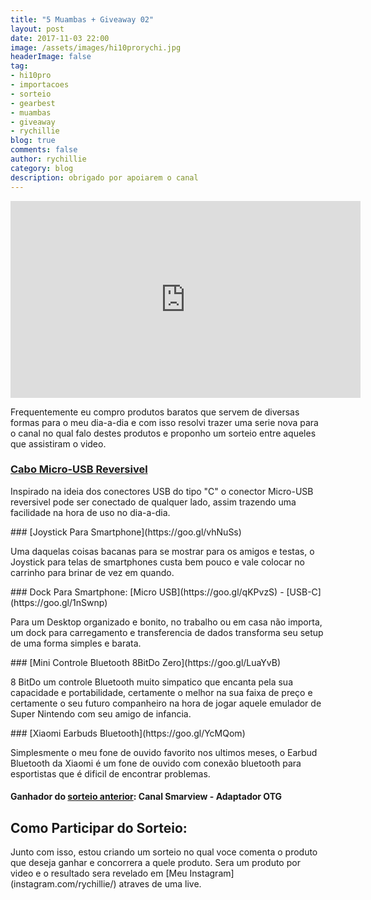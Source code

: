 ```yaml
---
title: "5 Muambas + Giveaway 02"
layout: post
date: 2017-11-03 22:00
image: /assets/images/hi10prorychi.jpg
headerImage: false
tag:
- hi10pro
- importacoes
- sorteio
- gearbest
- muambas
- giveaway
- rychillie
blog: true
comments: false
author: rychillie
category: blog
description: obrigado por apoiarem o canal
---
```


<iframe width="560" height="315" src="https://www.youtube.com/embed/eUk0Z5pEHxk" frameborder="0" allowfullscreen></iframe>

<p>Frequentemente eu compro produtos baratos que servem de diversas formas para o meu dia-a-dia e com isso resolvi trazer uma serie nova para o canal no qual falo destes produtos e proponho um sorteio entre aqueles que assistiram o video.</p>

### [Cabo Micro-USB Reversivel](https://goo.gl/yJ7EQp)
<p>Inspirado na ideia dos conectores USB do tipo "C" o conector Micro-USB reversivel pode ser conectado de qualquer lado, assim trazendo uma facilidade na hora de uso no dia-a-dia.</p>
### [Joystick Para Smartphone](https://goo.gl/vhNuSs)
<p>Uma daquelas coisas bacanas para se mostrar para os amigos e testas, o Joystick para telas de smartphones custa bem pouco e vale colocar no carrinho para brinar de vez em quando.</p>
### Dock Para Smartphone: [Micro USB](https://goo.gl/qKPvzS) -  [USB-C](https://goo.gl/1nSwnp)
<p>Para um Desktop organizado e bonito, no trabalho ou em casa não importa, um dock para carregamento e transferencia de dados transforma seu setup de uma forma simples e barata.</p>
### [Mini Controle Bluetooth 8BitDo Zero](https://goo.gl/LuaYvB)
<p>8 BitDo um controle Bluetooth muito simpatico que encanta pela sua capacidade e portabilidade, certamente o melhor na sua faixa de preço e certamente o seu futuro companheiro na hora de jogar aquele emulador de Super Nintendo com seu amigo de infancia.</p>
### [Xiaomi Earbuds Bluetooth](https://goo.gl/YcMQom)
<p>Simplesmente o meu fone de ouvido favorito nos ultimos meses, o Earbud Bluetooth da Xiaomi é um fone de ouvido com conexão bluetooth para esportistas que é dificil de encontrar problemas.</p>

#### Ganhador do [sorteio anterior](http://rychillie.net/5-muambas+giveaway/): Canal Smarview - Adaptador OTG

## Como Participar do Sorteio:
<p>Junto com isso, estou criando um sorteio no qual voce comenta o produto que deseja ganhar e concorrera a quele produto. Sera um produto por video e o resultado sera revelado em [Meu Instagram](instagram.com/rychillie/) atraves de uma live.</p>
